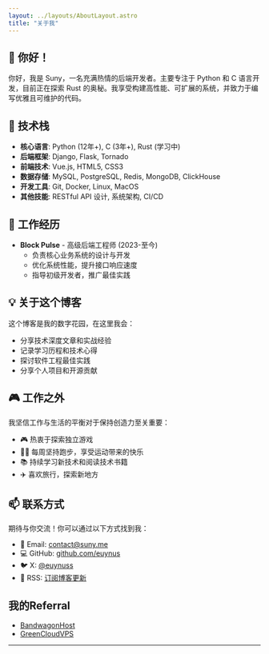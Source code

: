 ```yaml
---
layout: ../layouts/AboutLayout.astro
title: "关于我"
---
```


## 👋 你好！

你好，我是 Suny，一名充满热情的后端开发者。主要专注于 Python 和 C 语言开发，目前正在探索 Rust 的奥秘。我享受构建高性能、可扩展的系统，并致力于编写优雅且可维护的代码。

## 🚀 技术栈

- **核心语言**: Python (12年+), C (3年+), Rust (学习中)
- **后端框架**: Django, Flask, Tornado
- **前端技术**: Vue.js, HTML5, CSS3
- **数据存储**: MySQL, PostgreSQL, Redis, MongoDB, ClickHouse
- **开发工具**: Git, Docker, Linux, MacOS
- **其他技能**: RESTful API 设计, 系统架构, CI/CD

## 💼 工作经历

- **Block Pulse** - 高级后端工程师 (2023-至今)
  - 负责核心业务系统的设计与开发
  - 优化系统性能，提升接口响应速度
  - 指导初级开发者，推广最佳实践

## 💡 关于这个博客

这个博客是我的数字花园，在这里我会：

- 分享技术深度文章和实战经验
- 记录学习历程和技术心得
- 探讨软件工程最佳实践
- 分享个人项目和开源贡献


## 🎮 工作之外

我坚信工作与生活的平衡对于保持创造力至关重要：

- 🎮 热衷于探索独立游戏
- 🏃‍♂️ 每周坚持跑步，享受运动带来的快乐
- 📚 持续学习新技术和阅读技术书籍
- ✈️ 喜欢旅行，探索新地方

## 📫 联系方式

期待与你交流！你可以通过以下方式找到我：

- 📧 Email: [contact@suny.me](mailto:contact@suny.me)
- 💻 GitHub: [github.com/euynus](https://github.com/euynus)
- 🐦 X: [@euynuss](https://x.com/euynuss)
- 📝 RSS: [订阅博客更新](/rss.xml)

## 我的Referral

- [BandwagonHost](https://bandwagonhost.com/aff.php?aff=2477)
- [GreenCloudVPS](https://greencloudvps.com/billing/aff.php?aff=7425)
---
